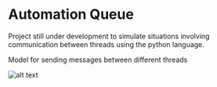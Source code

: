 # Automation Queue

Project still under development to simulate situations involving communication between threads using the python language.

Model for sending messages between different threads

![alt text](path/to/file)
